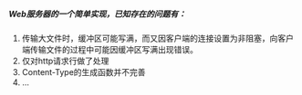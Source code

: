 ##### Web服务器的一个简单实现，已知存在的问题有：
1. 传输大文件时，缓冲区可能写满，而又因客户端的连接设置为非阻塞，向客户端传输文件的过程中可能因缓冲区写满出现错误。
2. 仅对http请求行做了处理
3. Content-Type的生成函数并不完善
4. ...